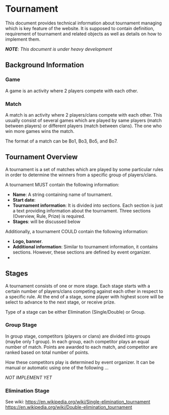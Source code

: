 # Tournament

This document provides technical information about tournament managing which is
key feature of the website. It is supposed to contain definition, requirement of
tournament and related objects as well as details on how to implement them.

__*NOTE*__: *This document is under heavy development*

## Background Information

### Game
A game is an activity where 2 players compete with each other.

### Match
A match is an activity where 2 players/clans compete with each other. This
usually consist of several games which are played by same players (match between
players) or different players (match between clans). The one who win more games
wins the match.

The format of a match can be Bo1, Bo3, Bo5, and Bo7.

## Tournament Overview

A tournament is a set of matches which are played by some particular rules in
order to determine the winners from a specific group of players/clans.

A tournament MUST contain the following information:

- **Name**: A string containing name of tournament.
- **Start date**:
- **Tournament information**: It is divided into sections. Each section is just
a text providing information about the tournament. Three sections (Overview,
Rule, Prize) is required.
- **Stages**: will be discussed below

Additionally, a tournament COULD contain the following information:

- **Logo, banner**.
- **Additional information**: Similar to tournament information, it contains
sections. However, these sections are defined by event organizer.
-

## Stages

A tournament consists of one or more stage. Each stage starts with a certain
number of players/clans competing against each other in respect to a specific
rule. At the end of a stage, some player with highest score will be select to
advance to the next stage, or receive prize.

Type of a stage can be either Elimination (Single/Double) or Group.

### Group Stage

In group stage, competitors (players or clans) are divided into groups (maybe
only 1 group). In each group, each competitor plays an equal number of match.
Points are awarded to each match, and competitor are ranked based on total
number of points.

How these competitors play is determined by event organizer. It can be manual
or automatic using one of the following ...

*NOT IMPLEMENT YET*

### Elimination Stage

See wiki:
https://en.wikipedia.org/wiki/Single-elimination_tournament
https://en.wikipedia.org/wiki/Double-elimination_tournament
